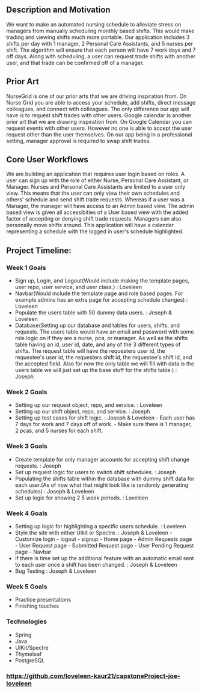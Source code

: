 ## Description and Motivation
We want to make an automated nursing schedule to alleviate stress on managers from manually scheduling monthly based shifts. This would make trading and viewing shifts
much more portable. Our application includes 3 shifts per day with 1 manager, 2 Personal Care Assistants, and 5 nurses per shift. The algorithm will ensure that each person will 
have 7 work days and 7 off days. Along with scheduling, a user can request trade shifts with another user, and that trade can be confirmed off of a manager. 


## Prior Art
NurseGrid is one of our prior arts that we are driving inspiration from. On Nurse Grid you are able to access your schedule, add shifts, direct message colleagues,
and connect with colleagues. The only difference our app will have is to request shift trades with other users. Google calendar is another prior art that we are 
drawing inspiration from. On Google Calendar you can request events with other users. However no one is able to accept the user request other than the user themselves.
On our app being in a professional setting, manager approval is required to swap shift trades.


## Core User Workflows
We are building an application that requires user login based on roles. A user can sign up with the role of either Nurse, Personal Care Assistant, or Manager. 
Nurses and Personal Care Assistants are limited to a user only view. This means that the user can only view their own schedules and others' schedule and send shift trade
requests. Whereas if a user was a Manager, the manager will have access to an Admin based view. The admin based view is given all accessibities of a User based view
with the added factor of accepting or denying shift trade requests. Managers can also personally move shifts around. This application will have a calendar representing
a schedule with the logged in user's schedule highlighted. 


## Project Timeline:

### Week 1 Goals
- Sign up, Login, and Logout(Would include making the template pages, user repo, user service, and user class.) : Loveleen
- Navbar(Would include the template page and role based pages. For example admins has an extra page for accepting schedule changes) : Loveleen
- Populate the users table with 50 dummy data users. : Joseph & Loveleen
- Database(Setting up our database and tables for users, shifts, and requests. The users table would have an email and 
  password with some role logic on if they are a nurse, pca, or manager. As well as the shifts table having an id, user id, date, and any of the 3 
  different types of shifts. The request table will have the requesters user id, the requestee's user id, the requesters shift id, the requestee's shift id, and the accepted field. 
  Also for now the only table we will fill with data is the users table we will just set up the base stuff for the shifts table.) : Joseph
  

### Week 2 Goals
- Setting up our request object, repo, and service. : Loveleen
- Setting up our shift object, repo, and service. : Joseph
- Setting up test cases for shift logic. : Joseph & Loveleen 
      - Each user has 7 days for work and 7 days off of work.
      - Make sure there is 1 manager, 2 pcas, and 5 nurses for each shift.
  

### Week 3 Goals
- Create template for only manager accounts for accepting shift change requests. : Joseph
- Set up request logic for users to switch shift schedules. : Joseph
- Populating the shifts table within the database with dummy shift data for each user.(As of now what that might look like is randomly generating schedules)
  : Joseph & Loveleen
- Set up logic for showing 2 5 week periods. : Loveleen


### Week 4 Goals
- Setting up logic for highlighting a specific users schedule. : Loveleen
- Style the site with either UIkit or Spectre. : Joseph & Loveleen
      - Customize login
      - logout
      - signup
      - Home page
      - Admin Requests page
      - User Request page
      - Submitted Request page
      - User Pending Request page
      - Navbar     
- If there is time set up the additional feature with an automatic email sent to each user once a shift has been changed. : Joseph & Loveleen
- Bug Testing : Joseph & Loveleen


### Week 5 Goals
- Practice presentations
- Finishing touches


### Technologies
- Spring
- Java
- UIKit/Spectre
- Thymeleaf
- PostgreSQL
### https://github.com/loveleen-kaur21/capstoneProject-joe-loveleen

